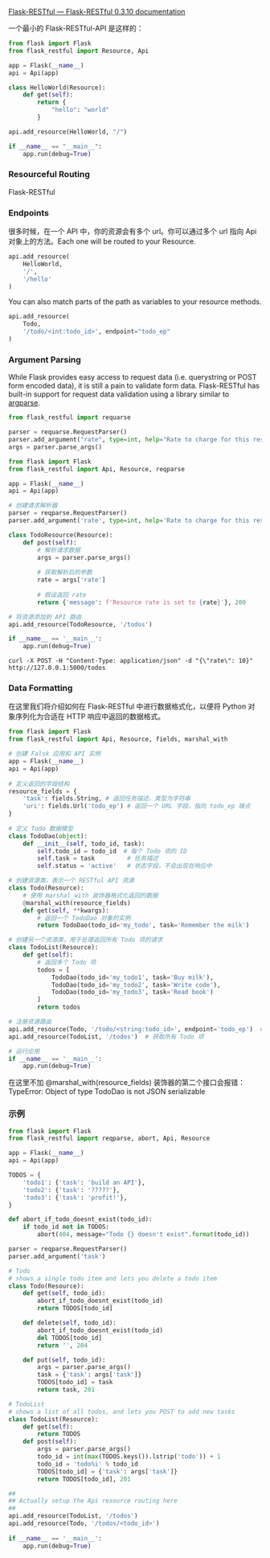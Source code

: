 [Flask-RESTful — Flask-RESTful 0.3.10 documentation](https://flask-restful.readthedocs.io/en/latest/)

一个最小的 Flask-RESTful-API 是这样的：

```python
from flask import Flask 
from flask_restful import Resource, Api

app = Flask(__name__)
api = Api(app)

class HelloWorld(Resource):
    def get(self):
        return {
            "hello": "world"
        }

api.add_resource(HelloWorld, "/")

if __name__ == "__main__":
    app.run(debug=True)
```

### Resourceful Routing

Flask-RESTful 

### Endpoints 

很多时候，在一个 API 中，你的资源会有多个 url。你可以通过多个 url 指向 Api 对象上的方法。Each one will be routed to your Resource.

```python
api.add_resource(
    HelloWorld,
    '/',
    '/hello'
)
```

You can also match parts of the path as variables to your resource methods.

```python
api.add_resource(
    Todo,
    '/todo/<int:todo_id>', endpoint="todo_ep"
)
```

### Argument Parsing 

While Flask provides easy access to request data (i.e. querystring or POST form encoded data), it is still a pain to validate form data. Flask-RESTful has built-in support for request data validation using a library similar to [argparse](http://docs.python.org/dev/library/argparse.html).

```python
from flask_restful import requarse

parser = requarse.RequestParser()
parser.add_argument("rate", type=int, help="Rate to charge for this resource")
args = parser.parse_args()
```

```python
from flask import Flask
from flask_restful import Api, Resource, reqparse

app = Flask(__name__)
api = Api(app)

# 创建请求解析器
parser = reqparse.RequestParser()
parser.add_argument('rate', type=int, help='Rate to charge for this resource', required=True)

class TodoResource(Resource):
    def post(self):
        # 解析请求数据
        args = parser.parse_args()
        
        # 获取解析后的参数
        rate = args['rate']
        
        # 假设返回 rate
        return {'message': f'Resource rate is set to {rate}'}, 200

# 将资源添加到 API 路由
api.add_resource(TodoResource, '/todos')

if __name__ == '__main__':
    app.run(debug=True)
```

```
curl -X POST -H "Content-Type: application/json" -d "{\"rate\": 10}" http://127.0.0.1:5000/todos
```

### Data Formatting

在这里我们将介绍如何在 Flask-RESTful 中进行数据格式化，以便将 Python 对象序列化为合适在 HTTP 响应中返回的数据格式。

```python
from flask import Flask
from flask_restful import Api, Resource, fields, marshal_with

# 创建 Falsk 应用和 API 实例
app = Flask(__name__)
api = Api(app)
 
# 定义返回的字段结构
resource_fields = {
    'task': fields.String, # 返回任务描述，类型为字符串
    'uri': fields.Url('todo_ep') # 返回一个 URL 字段，指向 todo_ep 端点
}
  
# 定义 Todo 数据模型
class TodoDao(object):
    def __init__(self, todo_id, task):
        self.todo_id = todo_id  # 每个 Todo 项的 ID
        self.task = task         # 任务描述
        self.status = 'active'   # 状态字段，不会出现在响应中

# 创建资源类，表示一个 RESTful API 资源
class Todo(Resource):
    # 使用 marshal_with 装饰器格式化返回的数据
    @marshal_with(resource_fields)
    def get(self, **kwargs):
        # 返回一个 TodoDao 对象的实例
        return TodoDao(todo_id='my_todo', task='Remember the milk')

# 创建另一个资源类，用于处理返回所有 Todo 项的请求
class TodoList(Resource):
    def get(self):
        # 返回多个 Todo 项
        todos = [
            TodoDao(todo_id='my_todo1', task='Buy milk'),
            TodoDao(todo_id='my_todo2', task='Write code'),
            TodoDao(todo_id='my_todo3', task='Read book')
        ]
        return todos

# 注册资源路由
api.add_resource(Todo, '/todo/<string:todo_id>', endpoint='todo_ep')  # 指定 URL 的端点名称
api.add_resource(TodoList, '/todos')  # 获取所有 Todo 项

# 运行应用
if __name__ == '__main__':
    app.run(debug=True)
```

在这里不加 @marshal_with(resource_fields) 装饰器的第二个接口会报错：TypeError: Object of type TodoDao is not JSON serializable

### 示例

```python
from flask import Flask
from flask_restful import reqparse, abort, Api, Resource

app = Flask(__name__)
api = Api(app)

TODOS = {
    'todo1': {'task': 'build an API'},
    'todo2': {'task': '?????'},
    'todo3': {'task': 'profit!'},
}

def abort_if_todo_doesnt_exist(todo_id):
    if todo_id not in TODOS:
        abort(404, message="Todo {} doesn't exist".format(todo_id))

parser = reqparse.RequestParser()
parser.add_argument('task')

# Todo
# shows a single todo item and lets you delete a todo item
class Todo(Resource):
    def get(self, todo_id):
        abort_if_todo_doesnt_exist(todo_id)
        return TODOS[todo_id]

    def delete(self, todo_id):
        abort_if_todo_doesnt_exist(todo_id)
        del TODOS[todo_id]
        return '', 204

    def put(self, todo_id):
        args = parser.parse_args()
        task = {'task': args['task']}
        TODOS[todo_id] = task
        return task, 201

# TodoList
# shows a list of all todos, and lets you POST to add new tasks
class TodoList(Resource):
    def get(self):
        return TODOS
    def post(self):
        args = parser.parse_args()
        todo_id = int(max(TODOS.keys()).lstrip('todo')) + 1
        todo_id = 'todo%i' % todo_id
        TODOS[todo_id] = {'task': args['task']}
        return TODOS[todo_id], 201

##
## Actually setup the Api resource routing here
##
api.add_resource(TodoList, '/todos')
api.add_resource(Todo, '/todos/<todo_id>')
  
if __name__ == '__main__':
    app.run(debug=True)
```